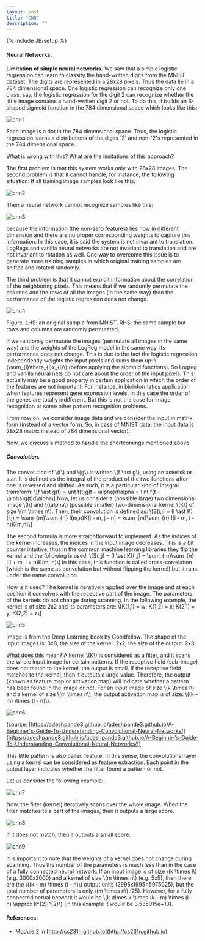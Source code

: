 ```yaml
---
layout: post
title: "CNN"
description: ""
---
```

{% include JB/setup %}


#### Neural Networks.

**Limitation of simple neural networks.** We saw that a simple logistic regression can learn to classify the hand-written digits from the MNIST dataset. The digits are represented in a 28x28 pixels. Thus the data lie in a 784 dimensional space. One logistic regression can recognize only one class, say, the logistic regression for the digit 2 can recognize whether the little image contains a hand-written digit 2 or not. To do this, it builds an S-shaped sigmoid function in the 784 dimensional space which looks like this:

![cnn1](./images/cnn1.png)


Each image is a dot in the 784 dimensional space. Thus, the logistic regression learns a distributions of the digits '2' and non-'2's represented in the 784 dimensional space.

What is wrong with this? What are the limitations of this approach?

The first problem is that this system works only with 28x28 images. The second problem is that it cannot handle, for instance, the following situation:
If all training image samples look like this:

![cnn2](./images/cnn2.png)

Then a neural network cannot recognize samples like this:

![cnn3](./images/cnn3.png)

because the information (the non-zero features) lies now in different dimension and there are no proper corresponding weights to capture this information. In this case, it is said the system is not invariant to translation. LogRegs and vanilla neural networks are not invariant to translation and are not invariant to rotation as well. One way to overcome this issue is to generate more training samples in which original training samples are shifted and rotated randomly.

The third problem is that it cannot exploit information about the correlation of the neighboring pixels. This means that if we randomly permutate the columns and the rows of all the images (in the same way) then the performance of the logistic regression does not change.

![cnn4](./images/cnn4.png)

Figure. LHS: an original sample from MNIST. RHS: the same sample but rows and columns are randomly permutated.

If we randomly permutate the images (permutate all images in the same way) and the weights of the LogReg model in the same way, its performance does not change. This is due to the fact the logistic regression independently weights the input pixels and sums them up: \\(\sum_{i}\theta_{i}x_{i}\\) (before applying the sigmoid functions). So Logreg and vanilla neural nets do not care about the order of the input pixels. 
This actually may be a good property in certain application in which the order of the features are not important. For instance, in bioinformatics application when features represent gene expression levels. In this case the order of the genes are totally indifferent.
But this is not the case for image recognition or some other pattern recognition problems.

From now on, we consider image data and we consider the input in matrix form (instead of a vector form. So, in case of MNIST data, the input data is 28x28 matrix instead of 784 dimensional vector).

Now, we discuss a method to handle the shortcomings mentioned above.

##### Convolution.

The convolution of \\(f\\) and \\(g\\) is written \\(f \ast g\\),  using an asterisk or star. It is defined as the integral of the product of the two functions after one is reversed and shifted. As such, it is a particular kind of integral transform:
\\[f \ast g(t) = \int f(t)g(t - \alpha)d\alpha = \int f(t - \alpha)g(t)d\alpha\\]
Now, let us consider a (possible large) two dimensional image \\(I\\) and \\(\alpha\\) (possible smaller) two-dimensional kernel \\(K\\) of size \\(m \times n\\). Then, their convolution is defined as:
\\[S(i,j) = (I \ast K)(i,j) = \sum_{m}\sum_{n} I(m,n)K(i - m, j - n) = \sum_{m}\sum_{n} I(i - m, i - n)K(m,n)\\]

The second formula is more straightforward to implement. As the indices of the kernel increases, the indices in the input image decreases. This is a bit counter intuitive, thus in the common machine learning libraries they flip the kernel and the following is used:
\\[S(i,j) = (I \ast K)(i,j) = \sum_{m}\sum_{n} I(i + m, i + n)K(m, n)\\]
In this case, this function is called cross-correlation (which is the same as convolution but without flipping the kernel) but it runs under the name convolution.

How is it used?
The kernel is iteratively applied over the image and at each position it convolves with the receptive part of the image. The parameters of the kernels do not change during scanning. In the following example, the kernel is of size 2x2 and its parameters are:
\\[K(1,1) = w; K(1,2) = x; K(2,1) = y; K(2,2) = z\\]

![cnn5](./images/cnn5.png)

Image is from the Deep Learning book by Goodfellow. The shape of the input images is: 3x8, the size of the kernel: 2x2, the size of the output: 2x3


What does this mean?
A kernel \\(K\\) is considered as a filter, and it scans the whole input image for certain patterns. If the receptive field (sub-image) does not match to the kernel, the output is small. If the receptive field matches to the kernel, then it outputs a large value. Therefore, the output (known as feature map or activation map) will indicate whether a pattern has been found in the image or not. 
For an input image of size \\(k \times l\\) and a kernel of size \\(m \times n\\), the output activation map is of size: \\((k - m) \times (l - n)\\).

![cnn6](./images/cnn6.png)

(source: [https://adeshpande3.github.io/adeshpande3.github.io/A-Beginner's-Guide-To-Understanding-Convolutional-Neural-Networks/](https://adeshpande3.github.io/adeshpande3.github.io/A-Beginner's-Guide-To-Understanding-Convolutional-Neural-Networks/))

This little pattern is also called feature. In this sense, the convolutional layer using a kernel can be considered as feature extraction. Each point in the output layer indicates whether the filter found a pattern or not.


Let us consider the following example:

![cnn7](./images/cnn7.png)

Now, the filter (kernel) iteratively scans over the whole image. When the filter matches to a part of the images, then it outputs a large score.

![cnn8](./images/cnn8.png)

If it does not match, then it outputs a small score.

![cnn9](./images/cnn9.png)

It is important to note that the weights of a kernel does not change during scanning. Thus the number of the parameters is much less than in the case of a fully connected neural network. If an input image is of size \\(k \times l\\) (e.g. 3000x2000) and a kernel of size \\(m \times n\\) (e.g. 5x5), then there are the \\((k - m) \times (l - n)\\) output units (2995x1995=5975025), but the total number of parameters is only \\(m \times n\\) (25). However, for a fully connected nerual network it would be \\(k \times k \times (k - m) \times (l - n) \approx k^{2}l^{2}\\) (in this example it would be 3.585015e+13).




#### References:
* Module 2 in [http://cs231n.github.io](http://cs231n.github.io)